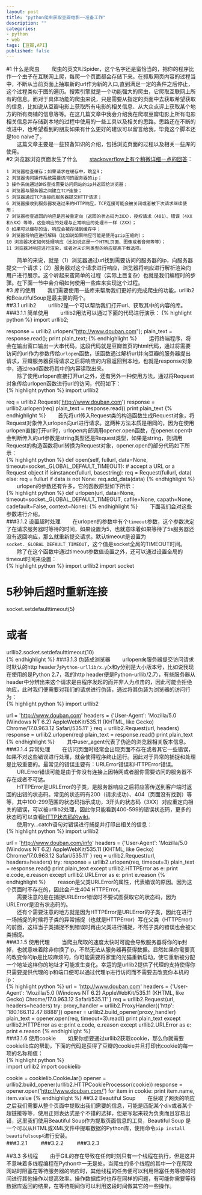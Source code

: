```yaml
---
layout: post
title: "python爬虫获取豆瓣电影——准备工作"
description: ""
categories: 
- python
- web
tags: [豆瓣,API]
published: false
---
```


#1 什么是爬虫
　　爬虫的英文叫Spider，这个名字还是蛮恰当的，把你的程序比作一个虫子在互联网上爬，每爬一个页面都会存储下来。在抓取网页内容的过程当中，不断从当前页面上抽取新的url作为新的入口,直到满足一定的条件之后停止，这个过程类似于图的遍历。搜索引擎就是一个功能强大的爬虫，它爬取互联网上所有的信息。而对于具体功能的爬虫来说，只是需要从指定的页面中去获取希望获取的信息，比如说从豆瓣电影上获取所有电影的相关信息、从大众点评上获取某个地方的所有商铺的信息等等。在这几篇文章中我会介绍我在爬取豆瓣电影上所有电影相关信息并存储到本地的过程中使用的一些工具以及相关的思路。思路还在不断的改进中，也希望看到的朋友如果有什么更好的建议可以留言给我，毕竟这个脚本还是too naive了。  
　　这篇文章主要是一些预备知识的介绍，包括浏览页面的过程以及相关一些库的使用。  	  
#2 浏览器浏览页面发生了什么
　　[stackoverflow上有个稍微详细一点的回答](http://stackoverflow.com/questions/2092527/what-happens-when-you-type-in-a-url-in-browser)：  

	1 浏览器检查缓存；如果请求在缓存中，跳至9；  
	2 浏览器询问操作系统需要访问的服务器的ip；  
	3 操作系统通过DNS查找需要访问网站的ip并返回给浏览器；  
	4 浏览器与服务器之间建立TCP连接；  
	5 浏览器通过TCP连接向服务器提交HTTP请求；  
	6 浏览器接收到服务器发送过来的HTTP响应，TCP连接可能会被关闭或者被下次请求继续使用；    
	7 浏览器检查返回的响应是否被重定向（返回的状态码为3XX），授权请求（401）、错误（4XX和5XX）等等，这些响应的处理与正常响应的处理不一样（2XX）；  
	8 如果可以缓存的话，响应会被存储到缓存中；   
	9 浏览器将响应进行解码（比如说如果响应可能是使用gzip压缩的）；  
	10 浏览器决定如何处理响应（比如说这是一个HTML页面、图像或者音频等等）；  
	11 浏览器对响应进行渲染，或者对未识别类型的响应提高下载选项。  
　　简单的来说，就是（1）浏览器通过url找到需要访问的服务器的ip，向服务器提交一个请求；（2）服务器对这个请求进行响应，浏览器将响应进行解析渲染向用户进行展示。这个听起来蛮简单的过程（实际上巨复杂）也就是我们编程时的步骤。在下面一节中会介绍如何使用一些库来实现这个过程。    
#3 库的使用
　　我们需要使用一些库来帮助我们更好的完成爬虫的功能，urllib2和BeautifulSoup是最主要的两个。   
##3.1 urllib2
　　urllib2是一个可以帮助我们打开url、获取其中的内容的库。  
###3.1.1 简单使用
　　urllib2用法可以通过下面的代码进行演示： 
{% highlight python %}
import urllib2;

response = urllib2.urlopen("http://www.douban.com");
plain_text = response.read();
print plain_text;
{% endhighlight %}
　　运行终端程序，将会在输出窗口输出一大串代码，这段代码就是豆瓣首页的html代码，通过将需要访问的url作为参数传给`urlopen`函数，该函数通过解析url并向豆瓣的服务器提出请求，豆瓣服务器获得请求之后将响应的内容返回到本地，也就是response对象中，通过read函数将其中的内容读取出来。  
　　除了使用urlopen直接打开url之外，还有另外一种使用方法，通过将Request对象传给urlopen函数进行url的访问，代码如下：   
{% highlight python %}
import urllib2

req = urllib2.Request('http://www.douban.com')
response = urllib2.urlopen(req)
plain_text = response.read()
print plain_text
{% endhighlight %}
　　首先将url传入Request类的构造函数生成Request对象，将Request对象传入urlopen向url进行请求。这两种方法本质是相同的，因为在使用urlopen直接打开url时，urlopen内部调用opener.open函数，在opener.open中会判断传入的url参数是string类型还是Request类型，如果是string，则调用Request的构造函数将url转换为Request对象，opener.open的部分代码如下所示：   
{% highlight python %}
def open(self, fullurl, data=None, timeout=socket._GLOBAL_DEFAULT_TIMEOUT):
    # accept a URL or a Request object
    if isinstance(fullurl, basestring):
        req = Request(fullurl, data)
    else:
        req = fullurl
        if data is not None:
            req.add_data(data)
{% endhighlight %}
　　urlopen的参数还有许多，它的函数原型如下所示：  
{% highlight python %}
def urlopen(url, data=None, timeout=socket._GLOBAL_DEFAULT_TIMEOUT,
                cafile=None, capath=None, cadefault=False, context=None):
{% endhighlight %}
　　下面我们会对这些参数进行介绍。  
###3.1.2 设置超时处理
　　在urlopen的参数中有个`timeout`参数，这个参数决定了在请求服务器时等待的时间，如果设置为5，也就意味着如果等待了5s服务器还没有返回响应，那么就重新提交请求。默认timeout是设置为`socket._GLOBAL_DEFAULT_TIMEOUT`，这个值是socket全局的TIMEOUT时间。  
　　除了在这个函数中通过timeout参数值设置之外，还可以通过设置全局的timeout时间来设置：  
{% highlight python %}
import urllib2
import socket

# 5秒钟后超时重新连接
socket.setdefaulttimeout(5) 
# 或者
urllib2.socket.setdefaulttimeout(10)  
{% endhighlight %} 
###3.1.3 伪装成浏览器
　　urlopen向服务器提交访问请求时默认的http header为`Python-urllib/x.y`(x和y分别是大小版本号，比如说我现在使用的是Python 2.7，我的http header便是Python-urllib/2.7），有些服务器从header中分辨出来这个请求是由程序发起的而并非人为点击的，因此可能会拒绝响应，此时我们便需要对我们的请求进行伪装，通过将其伪装为浏览器的访问行为：   
{% highlight python %}
import urllib2

url = 'http://www.douban.com'
headers = {'User-Agent': 'Mozilla/5.0 (Windows NT 6.2) AppleWebKit/535.11 (KHTML, like Gecko) Chrome/17.0.963.12 Safari/535.11' }
req = urllib2.Request(url, headers)
response = urllib2.urlopen(req)
plain_text = response.read()
print plain_text
{% endhighlight %} 
　　其中user_agent代表了伪造的浏览器相关版本信息。  
###3.1.4 异常处理
　　在访问页面时经常会出现页面不存在或者其它一些错误，如果不对这些错误进行处理，就会使得程序终止运行。因此对于异常的捕捉和处理是比较重要的。最常见的错误主要有：URLError错误和HTTPError错误。  
　　URLError错误可能是由于你没有连接上因特网或者服你需要访问的服务器不存在或者不可达。  
　　HTTPError是URLError的子类，是服务器响应之后将应答传送到客户端时返回的出错的状态码。常见的状态码有200（请求成功）、404（页面没有找到）等等，其中100-299范围的状态码指示成功，3开头的状态码（3XX）对应重定向相关的错误，可以被urllib2处理，因此你只能看到400-599的错误状态码，更多的状态码可以查看[HTTP状态码的wiki](https://zh.wikipedia.org/zh-sg/HTTP%E7%8A%B6%E6%80%81%E7%A0%81)。  
　　使用try...catch语句对错误进行捕捉并打印出相关的信息：  
{% highlight python %}
import urllib2

url = 'http://www.douban.com/info'
headers = {'User-Agent': 'Mozilla/5.0 (Windows NT 6.2) AppleWebKit/535.11 (KHTML, like Gecko) Chrome/17.0.963.12 Safari/535.11' }
req = urllib2.Request(url, headers=headers)
try:
    response = urllib2.urlopen(req, timeout=3)
    plain_text = response.read()
    print plain_text
except urllib2.HTTPError as e:
    print e.code, e.reason
except urllib2.URLError as e:
    print e.reason
{% endhighlight %} 
　　reason是父类URLError的属性，代表错误的原因。因为这个页面时不存在的，因此会产生404 HTTPError。     
　　需要注意的是在捕捉URLError错误时不要试图获取它的状态码，因为URLError是没有状态码的。  
　　还有个需要注意的地方就是因为HTTPError是URLError的子类，因此在进行一场捕捉的时候将子类的异常捕捉（也就是HTTPError）写在父类（HTTPError）的前面，这样当子类捕捉不到错误时再由父类进行捕捉，不然子类的错误也会被父类捕捉。  
###3.1.5 使用代理
　　当爬虫爬取的速度太快时可能会导致服务器将你的ip封掉，也就意味着除非你换了ip，不然无法从服务器再获得数据。显然如果你需要真的改变你的ip是比较麻烦的，你可能需要将家里的光猫重新启动，使它重新被分配一个地址这样你的地址才可能发生变化。幸运的是urllib2提供了代理的支持使得你只需要提供代理的ip和端口便可以通过代理ip进行访问而不需要去改变你本机的ip：  
{% highlight python %}
url = 'http://www.douban.com'
headers = {'User-Agent': 'Mozilla/5.0 (Windows NT 6.2) AppleWebKit/535.11 (KHTML, like Gecko) Chrome/17.0.963.12 Safari/535.11' }
req = urllib2.Request(url, headers=headers)
try:
    proxy_handler = urllib2.ProxyHandler({'http': '180.166.112.47:8888'})
    opener = urllib2.build_opener(proxy_handler)
    plain_text = opener.open(req, timeout=3).read()
    print plain_text
except urllib2.HTTPError as e:
    print e.code, e.reason
except urllib2.URLError as e:
    print e.reason 
{% endhighlight %}  
###3.1.6 使用cookie
　　如果你想要通过urllib2获取cookie，那么你就需要cookielib库的帮助，下面的代码是获得了豆瓣的cookie并且打印出cookie的每一项的名称和值：   
{% highlight python %}  
import urllib2
import cookielib

cookie = cookielib.CookieJar()
opener = urllib2.build_opener(urllib2.HTTPCookieProcessor(cookie))
response = opener.open('http://www.douban.com/')
for item in cookie:
    print item.name, item.value
{% endhighlight %} 
##3.2 Beautiful Soup
　　在获取了网页的响应之后我们需要从整个页面中提取出我们需要的信息，可能是匹配某个div或者某个超链接等等，使用正则表达式是个不错的选择，但是写起来较为负责而且容易出错，这里我们使用Beautiful Soup作为提取页面信息的工具，Beautiful Soup 是一个可以从HTML或XML文件中提取数据的Python库，使用命令`pip install beautifulsoup4`进行安装。  
###3.2.1 
　　
###3.2.2
　　
###3.2.3
　　

##3.3 多线程
　　由于GIL的存在导致在任何时刻只有一个线程在执行，但是这并不意味着多线程编程在Python中一无是处，当爬虫的多个线程的其中一个在爬取网站时阻塞在等待服务器的响应时，其他线程的任务便可以利用阻塞任务等待的时间进行其他操作以提高效率。操作数据库时也存在同样的问题，有可能你需要等待数据库返回的结果，在等待期间你可以利用这段时间做其它的一些操作。    


　　 